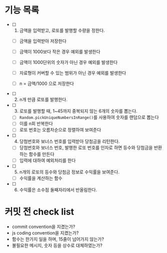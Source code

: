 # 기능 목록

- [ ] 1) 금액을 입력받고, 로또를 발행할 수량을 정한다.

  - [ ] 금액을 입력받아 저장한다
  - [ ] 금액이 1000보다 작은 경우 예외를 발생한다

  - [ ] 금액이 1000단위의 숫자가 아닌 경우 예외를 발생한다
  - [ ] 자료형이 커버할 수 있는 범위가 아닌 경우 예외를 발생한다
  - [ ] n = 금액/1000 으로 저장한다

- [ ] 2. n개 만큼 로또를 발행한다.

- [ ] 3. 로또를 발행할 때, 1~45까지 중복되지 않는 6개의 숫자를 뽑는다.

  - [ ] `Random.pickUniqueNumbersInRange()`를 사용하여 숫자를 랜덤으로 뽑는다
  - [ ] 이를 n회 반복한다
  - [ ] 로또 번호는 오름차순으로 정렬하여 보여준다

- [ ] 4. 당첨번호와 보너스 번호를 입력받아 당첨금을 리턴한다.

  - [ ] 당첨번호와 보너스 번호, 발행한 로또 번호를 인자로 하면 등수와 당첨금을 반환하는 함수를 만든다
  - [ ] 입력에 대하여 예외처리를 한다

- [ ] 5. n개의 로또의 등수와 당첨금 정보로 수익률을 보여준다.

  - [ ] 수익률을 계산하는 함수

- [ ] 6. 수익률은 소수점 둘째자리에서 반올림한다.



# 커밋 전 check list

- commit convention을 지켰는가?
- js coding convention을 지켰는가?
- 함수는 한가지 일을 하며, 15줄이 넘어가지 않는가?
- 불필요한 메시지, 숫자 등을 상수로 대체하였는가?
